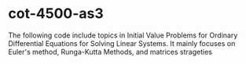 # cot-4500-as3
The following code include topics in Initial Value Problems for Ordinary Differential Equations for
Solving Linear Systems. It mainly focuses on Euler's method, Runga-Kutta Methods, and matrices strageties 

